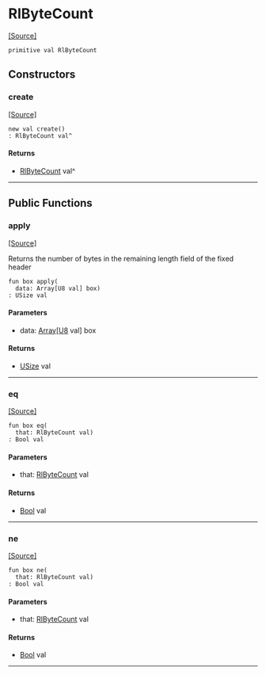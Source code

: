 # RlByteCount
<span class="source-link">[[Source]](src/mqtt-utilities/functions.md#L-0-167)</span>
```pony
primitive val RlByteCount
```

## Constructors

### create
<span class="source-link">[[Source]](src/mqtt-utilities/functions.md#L-0-167)</span>


```pony
new val create()
: RlByteCount val^
```

#### Returns

* [RlByteCount](mqtt-utilities-RlByteCount.md) val^

---

## Public Functions

### apply
<span class="source-link">[[Source]](src/mqtt-utilities/functions.md#L-0-167)</span>


Returns the number of bytes in the remaining length field of the fixed header  


```pony
fun box apply(
  data: Array[U8 val] box)
: USize val
```
#### Parameters

*   data: [Array](builtin-Array.md)\[[U8](builtin-U8.md) val\] box

#### Returns

* [USize](builtin-USize.md) val

---

### eq
<span class="source-link">[[Source]](src/mqtt-utilities/functions.md#L-0-167)</span>


```pony
fun box eq(
  that: RlByteCount val)
: Bool val
```
#### Parameters

*   that: [RlByteCount](mqtt-utilities-RlByteCount.md) val

#### Returns

* [Bool](builtin-Bool.md) val

---

### ne
<span class="source-link">[[Source]](src/mqtt-utilities/functions.md#L-0-167)</span>


```pony
fun box ne(
  that: RlByteCount val)
: Bool val
```
#### Parameters

*   that: [RlByteCount](mqtt-utilities-RlByteCount.md) val

#### Returns

* [Bool](builtin-Bool.md) val

---

